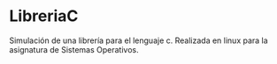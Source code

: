 # LibreriaC
Simulación de una librería para el lenguaje c. Realizada en linux para la asignatura de Sistemas Operativos.
